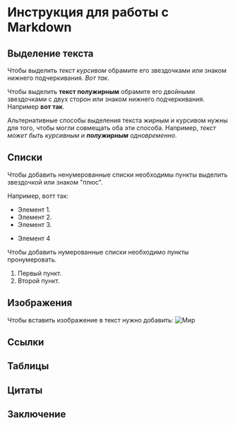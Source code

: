 # Инструкция для работы с Markdown
## Выделение текста
Чтобы выделить *текст курсивом* обрамите его звездочками или знаком нижнего подчеркивания. _Вот так_.

Чтобы выделить **текст полужирным** обрамите его двойными звездочками с двух сторон или знаком нижнего подчеркивания. Например __вот так__.

Альтернативные способы выделения текста жирным и курсивом нужны для того, чтобы могли совмещать оба эти способа. Например, _текст может быть курсивным и **полужирным** одновременно_. 
## Списки
Чтобы добавить ненумерованные списки необходимы пункты выделить звездочкой или знаком "плюс".

Например, вотт так:
* Элемент 1.
* Элемент 2.
* Элемент 3.
+ Элемент 4

Чтобы добавить нумерованные списки необходимо пункты пронумеровать.

1. Первый пункт.
2. Второй пункт.

## Изображения

Чтобы вставить изображение в текст нужно добавить:
![Мир](mir.jpg)
## Ссылки
## Таблицы
## Цитаты
## Заключение

